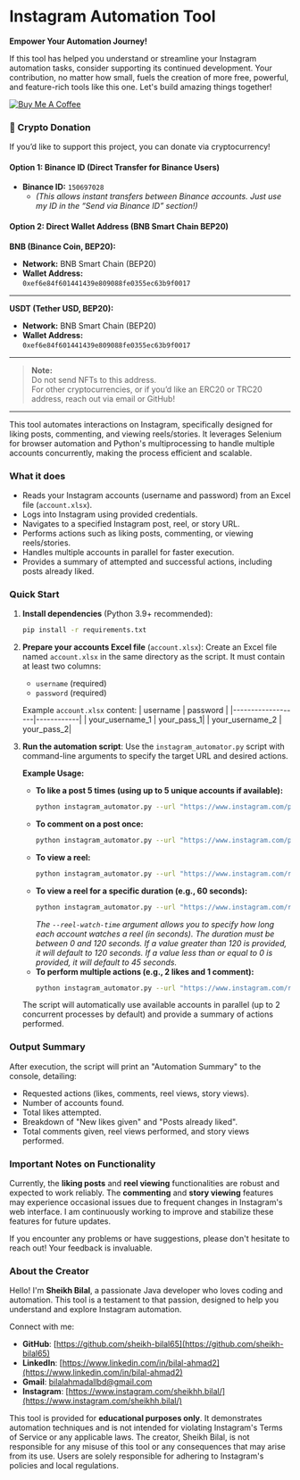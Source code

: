 # Instagram Automation Tool

**Empower Your Automation Journey!**

If this tool has helped you understand or streamline your Instagram automation tasks, consider supporting its continued development. Your contribution, no matter how small, fuels the creation of more free, powerful, and feature-rich tools like this one. Let's build amazing things together!

[![Buy Me A Coffee](https://img.shields.io/badge/Buy%20Me%20A%20Coffee-FFDD00?style=for-the-badge&logo=buy-me-a-coffee&logoColor=black)](https://buymeacoffee.com/bilalsheikh)

### 💸 Crypto Donation

If you’d like to support this project, you can donate via cryptocurrency!

#### **Option 1: Binance ID (Direct Transfer for Binance Users)**
- **Binance ID:** `150697028`
  - *(This allows instant transfers between Binance accounts. Just use my ID in the “Send via Binance ID” section!)*

#### **Option 2: Direct Wallet Address (BNB Smart Chain BEP20)**

**BNB (Binance Coin, BEP20):**  
- **Network:** BNB Smart Chain (BEP20)  
- **Wallet Address:**  
  `0xef6e84f601441439e809088fe0355ec63b9f0017`

---

**USDT (Tether USD, BEP20):**  
- **Network:** BNB Smart Chain (BEP20)  
- **Wallet Address:**  
  `0xef6e84f601441439e809088fe0355ec63b9f0017`

---

> **Note:**  
> Do not send NFTs to this address.  
> For other cryptocurrencies, or if you’d like an ERC20 or TRC20 address, reach out via email or GitHub!


---

This tool automates interactions on Instagram, specifically designed for liking posts, commenting, and viewing reels/stories. It leverages Selenium for browser automation and Python's multiprocessing to handle multiple accounts concurrently, making the process efficient and scalable.

### What it does
- Reads your Instagram accounts (username and password) from an Excel file (`account.xlsx`).
- Logs into Instagram using provided credentials.
- Navigates to a specified Instagram post, reel, or story URL.
- Performs actions such as liking posts, commenting, or viewing reels/stories.
- Handles multiple accounts in parallel for faster execution.
- Provides a summary of attempted and successful actions, including posts already liked.

### Quick Start

1)  **Install dependencies** (Python 3.9+ recommended):
    ```bash
    pip install -r requirements.txt
    ```

2)  **Prepare your accounts Excel file** (`account.xlsx`):
    Create an Excel file named `account.xlsx` in the same directory as the script. It must contain at least two columns:
    -   `username` (required)
    -   `password` (required)

    Example `account.xlsx` content:
    | username          | password   |
    |-------------------|------------|
    | your_username_1   | your_pass_1|
    | your_username_2   | your_pass_2|

3)  **Run the automation script**:
    Use the `instagram_automator.py` script with command-line arguments to specify the target URL and desired actions.

    **Example Usage:**
    -   **To like a post 5 times (using up to 5 unique accounts if available):**
        ```bash
        python instagram_automator.py --url "https://www.instagram.com/p/C2VPXLfyET3/" --likes 5
        ```
    -   **To comment on a post once:**
        ```bash
        python instagram_automator.py --url "https://www.instagram.com/p/C2VPXLfyET3/" --comments 1
        ```
    -   **To view a reel:**
        ```bash
        python instagram_automator.py --url "https://www.instagram.com/reel/C4Imaz-S8jw/" --reel-views 1
        ```
    -   **To view a reel for a specific duration (e.g., 60 seconds):**
        ```bash
        python instagram_automator.py --url "https://www.instagram.com/reel/C4Imaz-S8jw/" --reel-views 1 --reel-watch-time 60
        ```
        *The `--reel-watch-time` argument allows you to specify how long each account watches a reel (in seconds). The duration must be between 0 and 120 seconds. If a value greater than 120 is provided, it will default to 120 seconds. If a value less than or equal to 0 is provided, it will default to 45 seconds.*
    -   **To perform multiple actions (e.g., 2 likes and 1 comment):**
        ```bash
        python instagram_automator.py --url "https://www.instagram.com/reel/C2kE2gSyhe1/" --likes 2 --comments 1
        ```

    The script will automatically use available accounts in parallel (up to 2 concurrent processes by default) and provide a summary of actions performed.

### Output Summary

After execution, the script will print an "Automation Summary" to the console, detailing:
-   Requested actions (likes, comments, reel views, story views).
-   Number of accounts found.
-   Total likes attempted.
-   Breakdown of "New likes given" and "Posts already liked".
-   Total comments given, reel views performed, and story views performed.

### Important Notes on Functionality

Currently, the **liking posts** and **reel viewing** functionalities are robust and expected to work reliably. The **commenting** and **story viewing** features may experience occasional issues due to frequent changes in Instagram's web interface. I am continuously working to improve and stabilize these features for future updates.

If you encounter any problems or have suggestions, please don't hesitate to reach out! Your feedback is invaluable.

### About the Creator

Hello! I'm **Sheikh Bilal**, a passionate Java developer who loves coding and automation. This tool is a testament to that passion, designed to help you understand and explore Instagram automation.

Connect with me:
*   **GitHub**: [https://github.com/sheikh-bilal65](https://github.com/sheikh-bilal65)
*   **LinkedIn**: [https://www.linkedin.com/in/bilal-ahmad2](https://www.linkedin.com/in/bilal-ahmad2)
*   **Gmail**: [bilalahmadallbd@gmail.com](mailto:bilalahmadallbd@gmail.com)
*   **Instagram**: [https://www.instagram.com/sheikhh.bilal/](https://www.instagram.com/sheikhh.bilal/)


This tool is provided for **educational purposes only**. It demonstrates automation techniques and is not intended for violating Instagram's Terms of Service or any applicable laws. The creator, Sheikh Bilal, is not responsible for any misuse of this tool or any consequences that may arise from its use. Users are solely responsible for adhering to Instagram's policies and local regulations.
